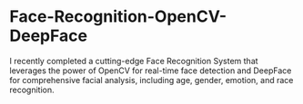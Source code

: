 # Face-Recognition-OpenCV-DeepFace
I recently completed a cutting-edge Face Recognition System that leverages the power of OpenCV for real-time face detection and DeepFace for comprehensive facial analysis, including age, gender, emotion, and race recognition.
